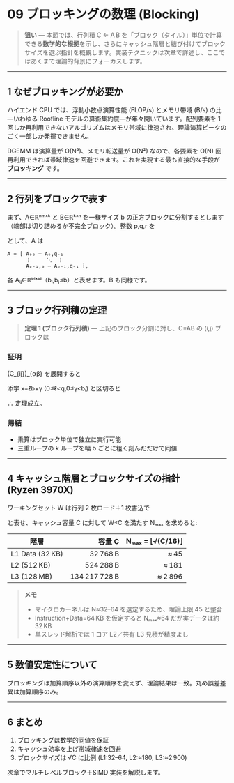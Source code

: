 # 09 ブロッキングの数理 (Blocking)

> **狙い** — 本節では、行列積 C ← A B を「ブロック（タイル）」単位で計算できる**数学的な根拠**を示し、さらにキャッシュ階層と結び付けてブロックサイズを選ぶ指針を概観します。実装テクニックは次章で詳述し、ここではあくまで理論的背景にフォーカスします。

---

## 1 なぜブロッキングが必要か

ハイエンド CPU では、浮動小数点演算性能 (FLOP/s) とメモリ帯域 (B/s) の比—いわゆる Roofline モデルの算術集約度—が年々開いています。配列要素を 1 回しか再利用できないアルゴリズムはメモリ帯域に律速され、理論演算ピークのごく一部しか発揮できません。

DGEMM は演算量が O(N³)、メモリ転送量が O(N²) なので、各要素を O(N) 回再利用できれば帯域律速を回避できます。これを実現する最も直接的な手段が **ブロッキング** です。

---

## 2 行列をブロックで表す

まず、A∈ℝⁿᵐˣᵏ と B∈ℝᵏˣⁿ を一様サイズ b の正方ブロックに分割するとします（端部は切り詰めるか不完全ブロック）。整数 p,q,r を
<script type="math/tex; mode=display">
p=\lceil m/b \rceil,\; q=\lceil k/b \rceil,\; r=\lceil n/b \rceil
</script>
として、A は

```text
A = [ A₀₀ ⋯ A₀,q₋₁
      ⋮     ⋱  ⋮
      Aₚ₋₁,₀ ⋯ Aₚ₋₁,q₋₁ ],
```

各 Aᵢⱼ∈ℝᵇⁱˣᵇʲ（bᵢ,bⱼ≤b）と表せます。B も同様です。

---

## 3 ブロック行列積の定理

> **定理 1 (ブロック行列積)** — 上記のブロック分割に対し、C=AB の (i,j) ブロックは
>
<script type="math/tex; mode=display">
C_{ij} = \sum_{\ell=0}^{q-1} A_{i\ell}\,B_{\ell j},\quad 0\le i<p,\;0\le j<r
</script>

### 証明

(C_{ij})_{αβ} を展開すると
<script type="math/tex; mode=display">
(C_{ij})_{\alpha\beta} = \sum_{x=0}^{k-1} A_{i,\alpha,x}\;B_{x,j,\beta}
</script>
添字 x=ℓb+γ (0≤ℓ<q,0≤γ<bₗ) と区切ると
<script type="math/tex; mode=display">
(C_{ij})_{\alpha\beta} = \sum_{\ell=0}^{q-1}\sum_{\gamma=0}^{b_{\ell}-1} A_{i\ell,\alpha\gamma}\;B_{\ell j,\gamma\beta} = (A_{i\ell}B_{\ell j})_{\alpha\beta}
</script>
∴ 定理成立。

### 帰結

- 乗算はブロック単位で独立に実行可能
- 三重ループの k ループを幅 b ごとに粗く刻んだだけで同値

---

## 4 キャッシュ階層とブロックサイズの指針 (Ryzen 3970X)
ワーキングセット W は行列 2 枚ロード＋1 枚書込で
<script type="math/tex; mode=display">
W = 2N^2 \times 8 \;[bytes]
</script>
と表せ、キャッシュ容量 C に対して W≤C を満たす Nₘₐₓ を求めると:

| 階層            | 容量 C          | Nₘₐₓ = ⌊√(C/16)⌋ |
|----------------|---------------:|-----------------:|
| L1 Data (32 KB) | 32 768 B       | ≈ 45             |
| L2 (512 KB)     | 524 288 B      | ≈ 181            |
| L3 (128 MB)     | 134 217 728 B  | ≈ 2 896          |

> **メモ**  
> - マイクロカーネルは N≈32–64 を選定するため、理論上限 45 と整合  
> - Instruction+Data=64 KB を仮定すると Nₘₐₓ≈64 だが実データは約 32 KB  
> - 単スレッド解析では 1 コア L2／共有 L3 見積が精度よし

---

## 5 数値安定性について

ブロッキングは加算順序以外の演算順序を変えず、理論結果は一致。丸め誤差差異は加算順序のみ。

---

## 6 まとめ

1. ブロッキングは数学的同値を保証  
2. キャッシュ効率を上げ帯域律速を回避  
3. ブロックサイズは √C に比例 (L1:32–64, L2:≈180, L3:≈2 900)

次章でマルチレベルブロック＋SIMD 実装を解説します。

